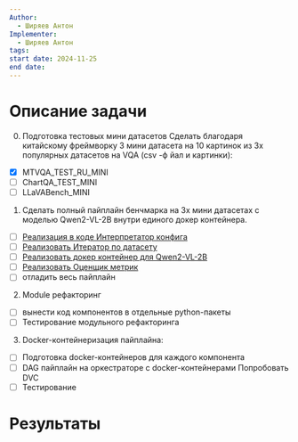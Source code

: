 ```yaml
---
Author:
  - Ширяев Антон
Implementer:
  - Ширяев Антон
tags: 
start date: 2024-11-25
end date:
---
```

# Описание задачи

0. Подготовка тестовых мини датасетов
Сделать благодаря китайскому фреймворку 3 мини датасета на 10 картинок из 3х популярных датасетов на VQA (csv -ф йал и картинки):
* [x] MTVQA_TEST_RU_MINI
* [ ] ChartQA_TEST_MINI
* [ ] LLaVABench_MINI

1. Сделать полный пайплайн бенчмарка на 3х мини датасетах с моделью Qwen2-VL-2B внутри единого докер контейнера.
* [ ] [Реализация в коде Интерпретатор конфига](Реализация%20в%20коде%20Интерпретатор%20конфига.md)
* [ ] [Реализовать Итератор по датасету](Реализовать%20Итератор%20по%20датасету.md)
* [ ] [Реализовать докер контейнер для Qwen2-VL-2B](Реализовать%20докер%20контейнер%20для%20Qwen2-VL-2B.md)
* [ ] [Реализовать Оценщик метрик](Реализовать%20Оценщик%20метрик.md)
* [ ] отладить весь пайплайн

2. Module рефакторинг
* [ ] вынести код компонентов в отдельные python-пакеты
* [ ] Тестирование модульного рефакторинга

3. Docker-контейнеризация пайплайна:
* [ ] Подготовка docker-контейнеров для каждого компонента
* [ ] DAG пайплайн на оркестраторе с docker-контейнерами
Попробовать DVC
* [ ] Тестирование
# Результаты
